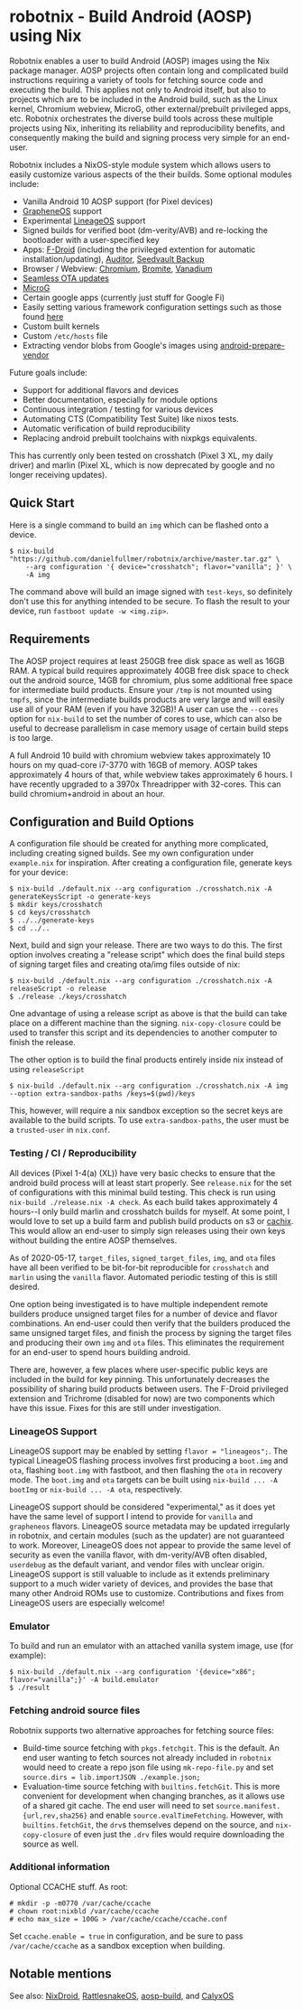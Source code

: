# robotnix - Build Android (AOSP) using Nix

Robotnix enables a user to build Android (AOSP) images using the Nix package manager.
AOSP projects often contain long and complicated build instructions requiring a variety of tools for fetching source code and executing the build.
This applies not only to Android itself, but also to projects which are to be included in the Android build, such as the Linux kernel, Chromium webview, MicroG, other external/prebuilt privileged apps, etc.
Robotnix orchestrates the diverse build tools across these multiple projects using Nix, inheriting its reliability and reproducibility benefits, and consequently making the build and signing process very simple for an end-user.

Robotnix includes a NixOS-style module system which allows users to easily customize various aspects of the their builds.
Some optional modules include:
 - Vanilla Android 10 AOSP support (for Pixel devices)
 - [GrapheneOS](https://grapheneos.org/) support
 - Experimental [LineageOS](https://lineageos.org/) support
 - Signed builds for verified boot (dm-verity/AVB) and re-locking the bootloader with a user-specified key
 - Apps: [F-Droid](https://f-droid.org/) (including the privileged extention for automatic installation/updating), [Auditor](https://attestation.app/about), [Seedvault Backup](https://github.com/stevesoltys/backup)
 - Browser / Webview: [Chromium](https://www.chromium.org/Home), [Bromite](https://www.bromite.org/), [Vanadium](https://github.com/GrapheneOS/Vanadium)
 - [Seamless OTA updates](https://github.com/GrapheneOS/platform_packages_apps_Updater)
 - [MicroG](https://microg.org/)
 - Certain google apps (currently just stuff for Google Fi)
 - Easily setting various framework configuration settings such as those found [here](https://android.googlesource.com/platform/frameworks/base/+/master/core/res/res/values/config.xml)
 - Custom built kernels
 - Custom `/etc/hosts` file
 - Extracting vendor blobs from Google's images using [android-prepare-vendor](https://github.com/anestisb/android-prepare-vendor)

Future goals include:
 - Support for additional flavors and devices
 - Better documentation, especially for module options
 - Continuous integration / testing for various devices
 - Automating CTS (Compatibility Test Suite) like nixos tests.
 - Automatic verification of build reproducibility
 - Replacing android prebuilt toolchains with nixpkgs equivalents.
 
This has currently only been tested on crosshatch (Pixel 3 XL, my daily driver) and marlin (Pixel XL, which is now deprecated by google and no longer receiving updates).

## Quick Start
Here is a single command to build an `img` which can be flashed onto a device.
```console
$ nix-build "https://github.com/danielfullmer/robotnix/archive/master.tar.gz" \
    --arg configuration '{ device="crosshatch"; flavor="vanilla"; }' \
    -A img
```
The command above will build an image signed with `test-keys`, so definitely don't use this for anything intended to be secure.
To flash the result to your device, run `fastboot update -w <img.zip>`.

## Requirements
The AOSP project requires at least 250GB free disk space as well as 16GB RAM.
A typical build  requires approximately 40GB free disk space to check out the android source, 14GB for chromium, plus some additional free space for intermediate build products.
Ensure your `/tmp` is not mounted using `tmpfs`, since the intermediate builds products are very large and will easily use all of your RAM (even if you have 32GB)!
A user can use the `--cores` option for `nix-build` to set the number of cores to
use, which can also be useful to decrease parallelism in case memory usage of
certain build steps is too large.

A full Android 10 build with chromium webview takes approximately 10 hours on my quad-core i7-3770 with 16GB of memory.
AOSP takes approximately 4 hours of that, while webview takes approximately 6 hours.
I have recently upgraded to a 3970x Threadripper with 32-cores.
This can build chromium+android in about an hour.

## Configuration and Build Options
A configuration file should be created for anything more complicated, including creating signed builds.
See my own configuration under `example.nix` for inspiration.
After creating a configuration file, generate keys for your device:

```console
$ nix-build ./default.nix --arg configuration ./crosshatch.nix -A generateKeysScript -o generate-keys
$ mkdir keys/crosshatch
$ cd keys/crosshatch
$ ../../generate-keys
$ cd ../..
```

Next, build and sign your release.
There are two ways to do this.
The first option involves creating a "release script" which does the final build steps of signing target files and creating ota/img files outside of nix:
```console
$ nix-build ./default.nix --arg configuration ./crosshatch.nix -A releaseScript -o release
$ ./release ./keys/crosshatch
```
One advantage of using a release script as above is that the build can take place on a different machine than the signing.
`nix-copy-closure` could be used to transfer this script and its dependencies to another computer to finish the release.

The other option is to build the final products entirely inside nix instead of using `releaseScript`
```console
$ nix-build ./default.nix --arg configuration ./crosshatch.nix -A img --option extra-sandbox-paths /keys=$(pwd)/keys
```
This, however, will require a nix sandbox exception so the secret keys are available to the build scripts.
To use `extra-sandbox-paths`, the user must be a `trusted-user` in `nix.conf`.

### Testing / CI / Reproducibility

All devices (Pixel 1-4(a) (XL)) have very basic checks to ensure that the android build process will at least start properly.
See `release.nix` for the set of configurations with this minimal build testing.
This check is run using `nix-build ./release.nix -A check`.
As each build takes approximately 4 hours--I only build marlin and crosshatch builds for myself.
At some point, I would love to set up a build farm and publish build products on s3 or [cachix](https://cachix.org).
This would allow an end-user to simply sign releases using their own keys without building the entire AOSP themselves.

As of 2020-05-17, `target_files`, `signed_target_files`, `img`, and `ota` files have all been verified to be bit-for-bit reproducible for `crosshatch` and `marlin` using the `vanilla` flavor.
Automated periodic testing of this is still desired.

One option being investigated is to have multiple independent remote builders produce unsigned target files for a number of device and flavor combinations.
An end-user could then verify that the builders produced the same unsigned target files, and finish the process by signing the target files and producing their own `img` and `ota` files.
This eliminates the requirement for an end-user to spend hours building android.

There are, however, a few places where user-specific public keys are included in the build for key pinning.
This unfortunately decreases the possibility of sharing build products between users.
The F-Droid privileged extension and Trichrome (disabled for now) are two components which have this issue.
Fixes for this are still under investigation.

### LineageOS Support
LineageOS support may be enabled by setting `flavor = "lineageos";`.
The typical LineageOS flashing process involves first producing a `boot.img` and `ota`, flashing `boot.img` with fastboot, and then flashing the `ota` in recovery mode.
The `boot.img` and `ota` targets can be built using `nix-build ... -A bootImg` or `nix-build ... -A ota`, respectively.

LineageOS support should be considered "experimental," as it does yet have the same level of support I intend to provide for `vanilla` and `grapheneos` flavors.
LineageOS source metadata may be updated irregularly in robotnix, and certain modules (such as the updater) are not guaranteed to work.
Moreover, LineageOS does not appear to provide the same level of security as even the vanilla flavor, with dm-verity/AVB often disabled, `userdebug` as the default variant, and vendor files with unclear origin.
LineageOS support is still valuable to include as it extends preliminary support to a much wider variety of devices, and provides the base that many other Android ROMs use to customize.
Contributions and fixes from LineageOS users are especially welcome!

### Emulator

To build and run an emulator with an attached vanilla system image, use (for example):
```console
$ nix-build ./default.nix --arg configuration '{device="x86"; flavor="vanilla";}' -A build.emulator
$ ./result
```

### Fetching android source files

Robotnix supports two alternative approaches for fetching source files:

- Build-time source fetching with `pkgs.fetchgit`. This is the default.
  An end user wanting to fetch sources not already included in `robotnix` would
  need to create a repo json file using `mk-repo-file.py` and set
  `source.dirs = lib.importJSON ./example.json;`
- Evaluation-time source fetching with `builtins.fetchGit`.
  This is more convenient for development when changing branches, as it allows use of a shared git cache.
  The end user will need to set `source.manifest.{url,rev,sha256}` and enable `source.evalTimeFetching`.
  However, with `builtins.fetchGit`, the `drv`s themselves depend on the source,
  and `nix-copy-closure` of even just the `.drv` files would require downloading the source as well.

### Additional information


Optional CCACHE stuff.
As root:
```console
# mkdir -p -m0770 /var/cache/ccache
# chown root:nixbld /var/cache/ccache
# echo max_size = 100G > /var/cache/ccache/ccache.conf
```
Set `ccache.enable = true` in configuration, and be sure to pass `/var/cache/ccache` as a sandbox exception when building.

## Notable mentions
See also: [NixDroid](https://github.com/ajs124/NixDroid), [RattlesnakeOS](https://github.com/dan-v/rattlesnakeos-stack), [aosp-build](https://github.com/hashbang/aosp-build), and [CalyxOS](https://calyxos.org/)
